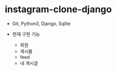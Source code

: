 # instagram-clone-django

- Git, Python3, Django, Sqlite

- 현재 구현 기능
  - 회원
  - 게시물
  - feed
  - 내 게시글
  